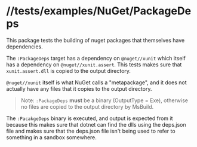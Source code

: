 # //tests/examples/NuGet/PackageDeps

This package tests the building of nuget packages that themselves have dependencies.

The `:PackageDeps` target has a dependency on `@nuget//xunit` which itself has a dependency on
`@nuget//xunit.assert`. This tests makes sure that `xunit.assert.dll` is copied to the output
directory.

`@nuget//xunit` itself is what NuGet calls a "metapackage", and it does not actually have any files
that it copies to the output directory.

> Note: `:PackageDeps` **must** be a binary (OutputType = Exe), otherwise no files are copied to the
> output directory by MsBuild.

The `:PacakgeDeps` binary is executed, and output is expected from it because this makes sure that
dotnet can find the dlls using the deps.json file and makes sure that the deps.json file isn't being
used to refer to something in a sandbox somewhere.
